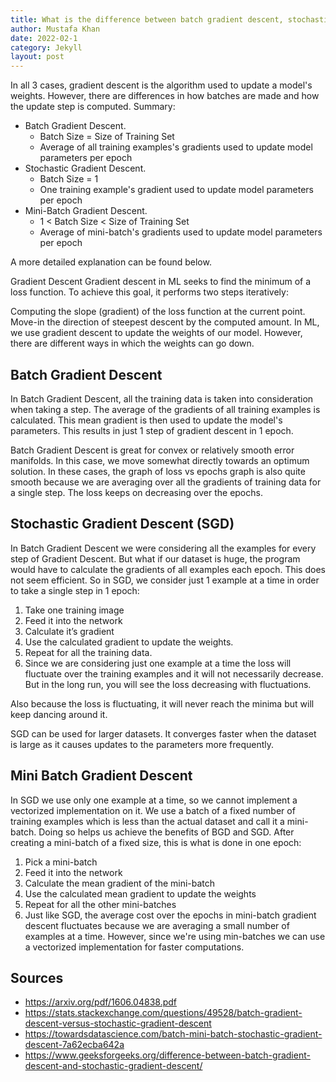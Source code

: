 ```yaml
---
title: What is the difference between batch gradient descent, stochastic gradient descent and mini-batch gradient descent?
author: Mustafa Khan
date: 2022-02-1
category: Jekyll
layout: post
---
```


In all 3 cases, gradient descent is the algorithm used to update a model's weights. However, there are differences in how batches are made and how the update step is computed. Summary:

* Batch Gradient Descent.
  * Batch Size = Size of Training Set
  * Average of all training examples's gradients used to update model parameters per epoch
* Stochastic Gradient Descent.
  * Batch Size = 1
  * One training example's gradient used to update model parameters per epoch
* Mini-Batch Gradient Descent.
  * 1 < Batch Size < Size of Training Set
  * Average of mini-batch's gradients used to update model parameters per epoch

A more detailed explanation can be found below.

Gradient Descent
Gradient descent in ML seeks to find the minimum of a loss function. To achieve this goal, it performs two steps iteratively:

Computing the slope (gradient) of the loss function at the current point.
Move-in the direction of steepest descent by the computed amount.
In ML, we use gradient descent to update the weights of our model. However, there are different ways in which the weights can go down.

## Batch Gradient Descent
In Batch Gradient Descent, all the training data is taken into consideration when taking a step. The average of the gradients of all training examples is calculated. This mean gradient is then used to update the model's parameters. This results in just 1 step of gradient descent in 1 epoch.

Batch Gradient Descent is great for convex or relatively smooth error manifolds. In this case, we move somewhat directly towards an optimum solution. In these cases, the graph of loss vs epochs graph is also quite smooth because we are averaging over all the gradients of training data for a single step. The loss keeps on decreasing over the epochs.

## Stochastic Gradient Descent (SGD)
In Batch Gradient Descent we were considering all the examples for every step of Gradient Descent. But what if our dataset is huge, the program would have to calculate the gradients of all examples each epoch. This does not seem efficient. So in SGD, we consider just 1 example at a time in order to take a single step in 1 epoch:

1. Take one training image
2. Feed it into the network
3. Calculate it’s gradient
4. Use the calculated gradient to update the weights.
5. Repeat for all the training data.
6. Since we are considering just one example at a time the loss will fluctuate over the training examples and it will not necessarily decrease. But in the long run, you will see the loss decreasing with fluctuations.

Also because the loss is fluctuating, it will never reach the minima but will keep dancing around it.

SGD can be used for larger datasets. It converges faster when the dataset is large as it causes updates to the parameters more frequently.

## Mini Batch Gradient Descent
In SGD we use only one example at a time, so we cannot implement a vectorized implementation on it. We use a batch of a fixed number of training examples which is less than the actual dataset and call it a mini-batch. Doing so helps us achieve the benefits of BGD and SGD. After creating a mini-batch of a fixed size, this is what is done in one epoch:

1. Pick a mini-batch
2. Feed it into the network
3. Calculate the mean gradient of the mini-batch
4. Use the calculated mean gradient to update the weights
5. Repeat for all the other mini-batches
6. Just like SGD, the average cost over the epochs in mini-batch gradient descent fluctuates because we are averaging a small number of examples at a time. However, since we're using min-batches we can use a vectorized implementation for faster computations.

## Sources

* https://arxiv.org/pdf/1606.04838.pdf
* https://stats.stackexchange.com/questions/49528/batch-gradient-descent-versus-stochastic-gradient-descent
* https://towardsdatascience.com/batch-mini-batch-stochastic-gradient-descent-7a62ecba642a
* https://www.geeksforgeeks.org/difference-between-batch-gradient-descent-and-stochastic-gradient-descent/
